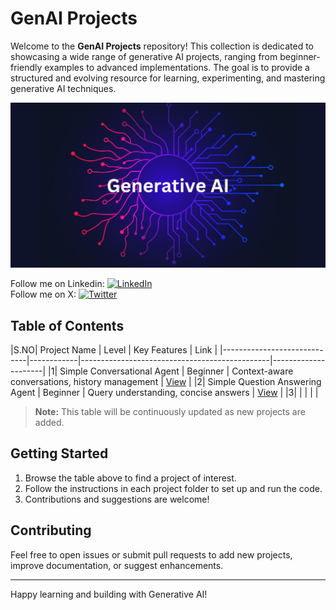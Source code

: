 # GenAI Projects

Welcome to the **GenAI Projects** repository! This collection is dedicated to showcasing a wide range of generative AI projects, ranging from beginner-friendly examples to advanced implementations. The goal is to provide a structured and evolving resource for learning, experimenting, and mastering generative AI techniques.

![GenAI Banner](images/image.png)

Follow me on Linkedin: [![LinkedIn](https://img.shields.io/badge/LinkedIn-0A66C2?style=for-the-badge&logo=linkedin&logoColor=white)](https://www.linkedin.com/in/nelliparthi-ajith-233803262)\
Follow me on X: [![Twitter](https://img.shields.io/badge/Twitter-1DA1F2?style=for-the-badge&logo=twitter&logoColor=white)](https://x.com/Ajith532542840)

## Table of Contents

|S.NO| Project Name                | Level      | Key Features                                   | Link                |
|-----------------------------|------------|-----------------------------------------------|---------------------|
|1| Simple Conversational Agent    | Beginner   | Context-aware conversations, history management           | [View](https://github.com/Ajith-Kumar-Nelliparthi/GenAI-Projects/blob/main/ai_agents/simple_conversational_agent.ipynb) |
|2| Simple Question Answering Agent    | Beginner | Query understanding, concise answers   | [View](https://github.com/Ajith-Kumar-Nelliparthi/GenAI-Projects/blob/main/ai_agents/simple_question_answering_agent.ipynb) |
|3|    |    |      |  |

> **Note:** This table will be continuously updated as new projects are added.

## Getting Started

1. Browse the table above to find a project of interest.
2. Follow the instructions in each project folder to set up and run the code.
3. Contributions and suggestions are welcome!

## Contributing

Feel free to open issues or submit pull requests to add new projects, improve documentation, or suggest enhancements.

---

Happy learning and building with Generative AI!